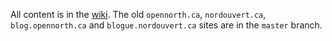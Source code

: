 All content is in the [wiki](https://github.com/opennorth/wiki/wiki). The old `opennorth.ca`, `nordouvert.ca`, `blog.opennorth.ca` and `blogue.nordouvert.ca` sites are in the `master` branch.
